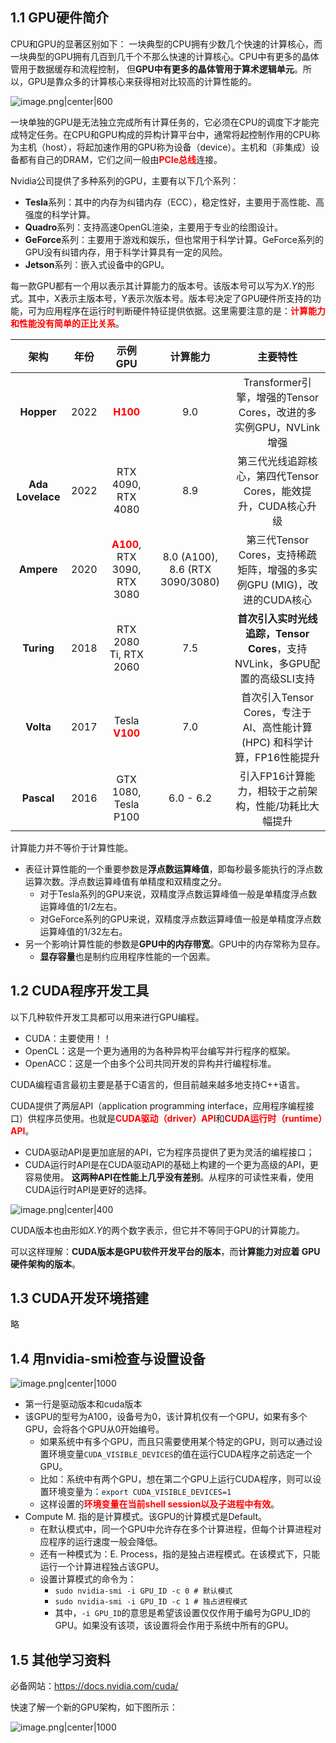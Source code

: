 ## 1.1 GPU硬件简介

CPU和GPU的显著区别如下： 一块典型的CPU拥有少数几个快速的计算核心，而一块典型的GPU拥有几百到几千个不那么快速的计算核心。CPU中有更多的晶体管用于数据缓存和流程控制， 但**GPU中有更多的晶体管用于算术逻辑单元**。所以，GPU是靠众多的计算核心来获得相对比较高的计算性能的。

![image.png|center|600](https://cdn.jsdelivr.net/gh/NEUQer-xing/Markdown_images@master/images-2/20240922152913.png)

一块单独的GPU是无法独立完成所有计算任务的，它必须在CPU的调度下才能完成特定任务。在CPU和GPU构成的异构计算平台中，通常将起控制作用的CPU称为主机（host），将起加速作用的GPU称为设备（device）。主机和（非集成）设备都有自己的DRAM，它们之间一般由<font color='red'><b>PCIe总线</b></font>连接。

Nvidia公司提供了多种系列的GPU，主要有以下几个系列：
- **Tesla**系列：其中的内存为纠错内存（ECC），稳定性好，主要用于高性能、高强度的科学计算。
- **Quadro**系列：支持高速OpenGL渲染，主要用于专业的绘图设计。
- **GeForce**系列：主要用于游戏和娱乐，但也常用于科学计算。GeForce系列的GPU没有纠错内存，用于科学计算具有一定的风险。
- **Jetson**系列：嵌入式设备中的GPU。

每一款GPU都有一个用以表示其计算能力的版本号。该版本号可以写为$X.Y$的形式。其中，X表示主版本号，Y表示次版本号。版本号决定了GPU硬件所支持的功能，可为应用程序在运行时判断硬件特征提供依据。这里需要注意的是：<font color='red'><b>计算能力和性能没有简单的正比关系</b></font>。

|      **架构**      | **年份** |                        **示例GPU**                         |            **计算能力**             |                      **主要特性**                       |
| :--------------: | :----: | :------------------------------------------------------: | :-----------------------------: | :-------------------------------------------------: |
|    **Hopper**    |  2022  |           <font color='red'><b>H100</b></font>           |               9.0               |  Transformer引擎，增强的Tensor Cores，改进的多实例GPU，NVLink增强   |
| **Ada Lovelace** |  2022  |                    RTX 4090, RTX 4080                    |               8.9               |       第三代光线追踪核心，第四代Tensor Cores，能效提升，CUDA核心升级       |
|    **Ampere**    |  2020  | <font color='red'><b>A100</b></font>, RTX 3090, RTX 3080 | 8.0 (A100), 8.6 (RTX 3090/3080) |  第三代Tensor Cores，支持稀疏矩阵，增强的多实例GPU (MIG)，改进的CUDA核心   |
|    **Turing**    |  2018  |                  RTX 2080 Ti, RTX 2060                   |               7.5               | **首次引入实时光线追踪，Tensor Cores**，支持NVLink，多GPU配置的高级SLI支持 |
|    **Volta**     |  2017  |        Tesla <font color='red'><b>V100</b></font>        |               7.0               |  首次引入Tensor Cores，专注于AI、高性能计算 (HPC) 和科学计算，FP16性能提升  |
|    **Pascal**    |  2016  |                   GTX 1080, Tesla P100                   |            6.0 - 6.2            |            引入FP16计算能力，相较于之前架构，性能/功耗比大幅提升            |

计算能力并不等价于计算性能。
- 表征计算性能的一个重要参数是**浮点数运算峰值**，即每秒最多能执行的浮点数运算次数。浮点数运算峰值有单精度和双精度之分。
	- 对于Tesla系列的GPU来说，双精度浮点数运算峰值一般是单精度浮点数运算峰值的1/2左右。
	- 对GeForce系列的GPU来说，双精度浮点数运算峰值一般是单精度浮点数运算峰值的1/32左右。
- 另一个影响计算性能的参数是**GPU中的内存带宽**。GPU中的内存常称为显存。
	- **显存容量**也是制约应用程序性能的一个因素。


## 1.2 CUDA程序开发工具

以下几种软件开发工具都可以用来进行GPU编程。
- CUDA：主要使用！！
- OpenCL：这是一个更为通用的为各种异构平台编写并行程序的框架。
- OpenACC：这是一个由多个公司共同开发的异构并行编程标准。

CUDA编程语言最初主要是基于C语言的，但目前越来越多地支持C++语言。

CUDA提供了两层API（application programming interface，应用程序编程接口）供程序员使用。也就是<font color='red'><b>CUDA驱动（driver）API</b></font>和<font color='red'><b>CUDA运行时（runtime）API</b></font>。
- CUDA驱动API是更加底层的API，它为程序员提供了更为灵活的编程接口；
- CUDA运行时API是在CUDA驱动API的基础上构建的一个更为高级的API，更容易使用。
**这两种API在性能上几乎没有差别**。从程序的可读性来看，使用CUDA运行时API是更好的选择。

![image.png|center|400](https://cdn.jsdelivr.net/gh/NEUQer-xing/Markdown_images@master/images-2/20240922161056.png)

CUDA版本也由形如$X.Y$的两个数字表示，但它并不等同于GPU的计算能力。

可以这样理解：**CUDA版本是GPU软件开发平台的版本**，而**计算能力对应着 GPU硬件架构的版本**。

## 1.3 CUDA开发环境搭建

略

## 1.4 用nvidia-smi检查与设置设备

![image.png|center|1000](https://cdn.jsdelivr.net/gh/NEUQer-xing/Markdown_images@master/images-2/20240922173430.png)


- 第一行是驱动版本和cuda版本
- 该GPU的型号为A100，设备号为0，该计算机仅有一个GPU，如果有多个GPU，会将各个GPU从0开始编号。
	- 如果系统中有多个GPU，而且只需要使用某个特定的GPU，则可以通过设置环境变量`CUDA_VISIBLE_DEVICES`的值在运行CUDA程序之前选定一个GPU。
	- 比如：系统中有两个GPU，想在第二个GPU上运行CUDA程序，则可以设置环境变量为：`export CUDA_VISIBLE_DEVICES=1`
	- 这样设置的<font color='red'><b>环境变量在当前shell session以及子进程中有效</b></font>。
- Compute M. 指的是计算模式。该GPU的计算模式是Default。
	- 在默认模式中，同一个GPU中允许存在多个计算进程，但每个计算进程对应程序的运行速度一般会降低。
	- 还有一种模式为：E. Process，指的是独占进程模式。在该模式下，只能运行一个计算进程独占该GPU。
	- 设置计算模式的命令为：
		- `sudo nvidia-smi -i GPU_ID -c 0 # 默认模式`
		- `sudo nvidia-smi -i GPU_ID -c 1 # 独占进程模式`
		- 其中，`-i GPU_ID`的意思是希望该设置仅仅作用于编号为GPU_ID的GPU。如果没有该项，该设置将会作用于系统中所有的GPU。

## 1.5 其他学习资料

必备网站：https://docs.nvidia.com/cuda/

快速了解一个新的GPU架构，如下图所示：

![image.png|center|1000](https://cdn.jsdelivr.net/gh/NEUQer-xing/Markdown_images@master/images-2/20240922174947.png)



















